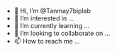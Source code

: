 - 👋 Hi, I’m @Tanmay7biplab
- 👀 I’m interested in ...
- 🌱 I’m currently learning ...
- 💞️ I’m looking to collaborate on ...
- 📫 How to reach me ...

<!---
Tanmay7biplab/Tanmay7biplab is a ✨ special ✨ repository because its `README.md` (this file) appears on your GitHub profile.
You can click the Preview link to take a look at your changes.
--->
